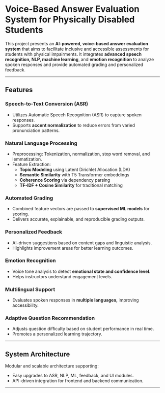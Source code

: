 # Voice-Based Answer Evaluation System for Physically Disabled Students

This project presents an **AI-powered, voice-based answer evaluation system** that aims to facilitate inclusive and accessible assessments for students with physical impairments. It integrates **advanced speech recognition, NLP, machine learning**, and **emotion recognition** to analyze spoken responses and provide automated grading and personalized feedback.

---

## Features

### Speech-to-Text Conversion (ASR)
- Utilizes Automatic Speech Recognition (ASR) to capture spoken responses.
- Supports **accent normalization** to reduce errors from varied pronunciation patterns.

### Natural Language Processing
- Preprocessing: Tokenization, normalization, stop word removal, and lemmatization.
- Feature Extraction:
  - **Topic Modeling** using Latent Dirichlet Allocation (LDA)
  - **Semantic Similarity** with T5 Transformer embeddings
  - **Coherence Scoring** via dependency parsing
  - **TF-IDF + Cosine Similarity** for traditional matching

### Automated Grading
- Combined feature vectors are passed to **supervised ML models** for scoring.
- Delivers accurate, explainable, and reproducible grading outputs.

### Personalized Feedback
- AI-driven suggestions based on content gaps and linguistic analysis.
- Highlights improvement areas for better learning outcomes.

### Emotion Recognition
- Voice tone analysis to detect **emotional state and confidence level**.
- Helps instructors understand engagement levels.

### Multilingual Support
- Evaluates spoken responses in **multiple languages**, improving accessibility.

### Adaptive Question Recommendation
- Adjusts question difficulty based on student performance in real time.
- Promotes a personalized learning trajectory.

---

## System Architecture

Modular and scalable architecture supporting:
- Easy upgrades to ASR, NLP, ML, feedback, and UI modules.
- API-driven integration for frontend and backend communication.

---
